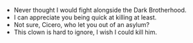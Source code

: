 - Never thought I would fight alongside the Dark Brotherhood.
- I can appreciate you being quick at killing at least.
- Not sure, Cicero, who let you out of an asylum?
- This clown is hard to ignore, I wish I could kill him.
